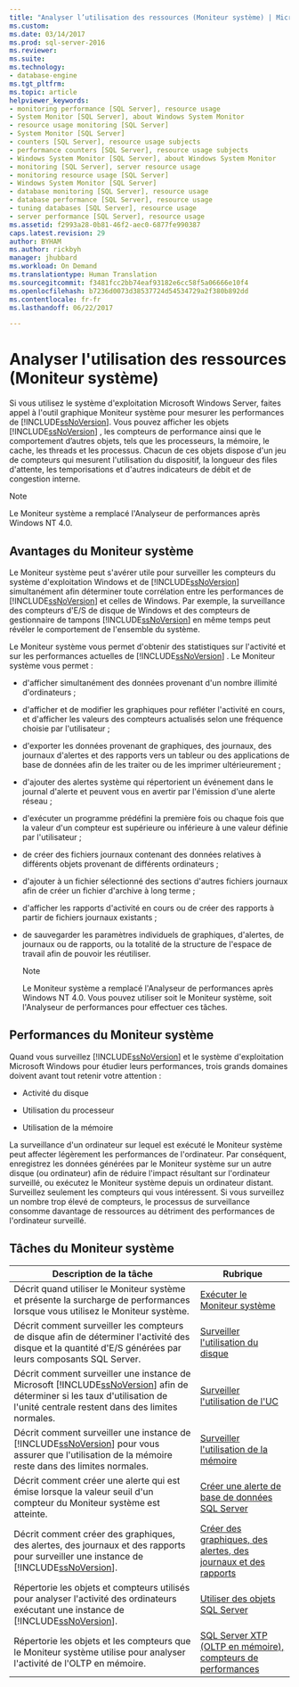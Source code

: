 ```yaml
---
title: "Analyser l’utilisation des ressources (Moniteur système) | Microsoft Docs"
ms.custom: 
ms.date: 03/14/2017
ms.prod: sql-server-2016
ms.reviewer: 
ms.suite: 
ms.technology:
- database-engine
ms.tgt_pltfrm: 
ms.topic: article
helpviewer_keywords:
- monitoring performance [SQL Server], resource usage
- System Monitor [SQL Server], about Windows System Monitor
- resource usage monitoring [SQL Server]
- System Monitor [SQL Server]
- counters [SQL Server], resource usage subjects
- performance counters [SQL Server], resource usage subjects
- Windows System Monitor [SQL Server], about Windows System Monitor
- monitoring [SQL Server], server resource usage
- monitoring resource usage [SQL Server]
- Windows System Monitor [SQL Server]
- database monitoring [SQL Server], resource usage
- database performance [SQL Server], resource usage
- tuning databases [SQL Server], resource usage
- server performance [SQL Server], resource usage
ms.assetid: f2993a28-0b81-46f2-aec0-6877fe990387
caps.latest.revision: 29
author: BYHAM
ms.author: rickbyh
manager: jhubbard
ms.workload: On Demand
ms.translationtype: Human Translation
ms.sourcegitcommit: f3481fcc2bb74eaf93182e6cc58f5a06666e10f4
ms.openlocfilehash: b7236d0073d38537724d54534729a2f380b892dd
ms.contentlocale: fr-fr
ms.lasthandoff: 06/22/2017

---
```

# <a name="monitor-resource-usage-system-monitor"></a>Analyser l'utilisation des ressources (Moniteur système)
  Si vous utilisez le système d'exploitation Microsoft Windows Server, faites appel à l'outil graphique Moniteur système pour mesurer les performances de [!INCLUDE[ssNoVersion](../../includes/ssnoversion-md.md)]. Vous pouvez afficher les objets [!INCLUDE[ssNoVersion](../../includes/ssnoversion-md.md)] , les compteurs de performance ainsi que le comportement d’autres objets, tels que les processeurs, la mémoire, le cache, les threads et les processus. Chacun de ces objets dispose d'un jeu de compteurs qui mesurent l'utilisation du dispositif, la longueur des files d'attente, les temporisations et d'autres indicateurs de débit et de congestion interne.  
  
> [!NOTE]  
>  Le Moniteur système a remplacé l'Analyseur de performances après Windows NT 4.0.  
  
## <a name="benefits-of-system-monitor"></a>Avantages du Moniteur système  
 Le Moniteur système peut s'avérer utile pour surveiller les compteurs du système d'exploitation Windows et de [!INCLUDE[ssNoVersion](../../includes/ssnoversion-md.md)] simultanément afin déterminer toute corrélation entre les performances de [!INCLUDE[ssNoVersion](../../includes/ssnoversion-md.md)] et celles de Windows. Par exemple, la surveillance des compteurs d'E/S de disque de Windows et des compteurs de gestionnaire de tampons [!INCLUDE[ssNoVersion](../../includes/ssnoversion-md.md)] en même temps peut révéler le comportement de l'ensemble du système.  
  
 Le Moniteur système vous permet d'obtenir des statistiques sur l'activité et sur les performances actuelles de [!INCLUDE[ssNoVersion](../../includes/ssnoversion-md.md)] . Le Moniteur système vous permet :  
  
-   d'afficher simultanément des données provenant d'un nombre illimité d'ordinateurs ;  
  
-   d'afficher et de modifier les graphiques pour refléter l'activité en cours, et d'afficher les valeurs des compteurs actualisés selon une fréquence choisie par l'utilisateur ;  
  
-   d'exporter les données provenant de graphiques, des journaux, des journaux d'alertes et des rapports vers un tableur ou des applications de base de données afin de les traiter ou de les imprimer ultérieurement ;  
  
-   d'ajouter des alertes système qui répertorient un événement dans le journal d'alerte et peuvent vous en avertir par l'émission d'une alerte réseau ;  
  
-   d'exécuter un programme prédéfini la première fois ou chaque fois que la valeur d'un compteur est supérieure ou inférieure à une valeur définie par l'utilisateur ;  
  
-   de créer des fichiers journaux contenant des données relatives à différents objets provenant de différents ordinateurs ;  
  
-   d'ajouter à un fichier sélectionné des sections d'autres fichiers journaux afin de créer un fichier d'archive à long terme ;  
  
-   d'afficher les rapports d'activité en cours ou de créer des rapports à partir de fichiers journaux existants ;  
  
-   de sauvegarder les paramètres individuels de graphiques, d'alertes, de journaux ou de rapports, ou la totalité de la structure de l'espace de travail afin de pouvoir les réutiliser.  
  
    > [!NOTE]  
    >  Le Moniteur système a remplacé l'Analyseur de performances après Windows NT 4.0. Vous pouvez utiliser soit le Moniteur système, soit l'Analyseur de performances pour effectuer ces tâches.  
  
## <a name="system-monitor-performance"></a>Performances du Moniteur système  
 Quand vous surveillez [!INCLUDE[ssNoVersion](../../includes/ssnoversion-md.md)] et le système d'exploitation Microsoft Windows pour étudier leurs performances, trois grands domaines doivent avant tout retenir votre attention :  
  
-   Activité du disque  
  
-   Utilisation du processeur  
  
-   Utilisation de la mémoire  
  
 La surveillance d'un ordinateur sur lequel est exécuté le Moniteur système peut affecter légèrement les performances de l'ordinateur. Par conséquent, enregistrez les données générées par le Moniteur système sur un autre disque (ou ordinateur) afin de réduire l'impact résultant sur l'ordinateur surveillé, ou exécutez le Moniteur système depuis un ordinateur distant. Surveillez seulement les compteurs qui vous intéressent. Si vous surveillez un nombre trop élevé de compteurs, le processus de surveillance consomme davantage de ressources au détriment des performances de l'ordinateur surveillé.  
  
## <a name="system-monitor-tasks"></a>Tâches du Moniteur système  
  
|Description de la tâche|Rubrique|  
|----------------------|-----------|  
|Décrit quand utiliser le Moniteur système et présente la surcharge de performances lorsque vous utilisez le Moniteur système.|[Exécuter le Moniteur système](../../relational-databases/performance-monitor/run-system-monitor.md)|  
|Décrit comment surveiller les compteurs de disque afin de déterminer l'activité des disque et la quantité d'E/S générées par leurs composants SQL Server.|[Surveiller l'utilisation du disque](../../relational-databases/performance-monitor/monitor-disk-usage.md)|  
|Décrit comment surveiller une instance de Microsoft [!INCLUDE[ssNoVersion](../../includes/ssnoversion-md.md)] afin de déterminer si les taux d'utilisation de l'unité centrale restent dans des limites normales.|[Surveiller l'utilisation de l'UC](../../relational-databases/performance-monitor/monitor-cpu-usage.md)|  
|Décrit comment surveiller une instance de [!INCLUDE[ssNoVersion](../../includes/ssnoversion-md.md)] pour vous assurer que l'utilisation de la mémoire reste dans des limites normales.|[Surveiller l'utilisation de la mémoire](../../relational-databases/performance-monitor/monitor-memory-usage.md)|  
|Décrit comment créer une alerte qui est émise lorsque la valeur seuil d'un compteur du Moniteur système est atteinte.|[Créer une alerte de base de données SQL Server](../../relational-databases/performance-monitor/create-a-sql-server-database-alert.md)|  
|Décrit comment créer des graphiques, des alertes, des journaux et des rapports pour surveiller une instance de [!INCLUDE[ssNoVersion](../../includes/ssnoversion-md.md)].|[Créer des graphiques, des alertes, des journaux et des rapports](../../relational-databases/performance-monitor/create-charts-alerts-logs-and-reports.md)|  
|Répertorie les objets et compteurs utilisés pour analyser l'activité des ordinateurs exécutant une instance de [!INCLUDE[ssNoVersion](../../includes/ssnoversion-md.md)].|[Utiliser des objets SQL Server](../../relational-databases/performance-monitor/use-sql-server-objects.md)|  
|Répertorie les objets et les compteurs que le Moniteur système utilise pour analyser l'activité de l'OLTP en mémoire.|[SQL Server XTP &#40;OLTP en mémoire&#41;, compteurs de performances](../../relational-databases/performance-monitor/sql-server-xtp-in-memory-oltp-performance-counters.md)|  
  
  

